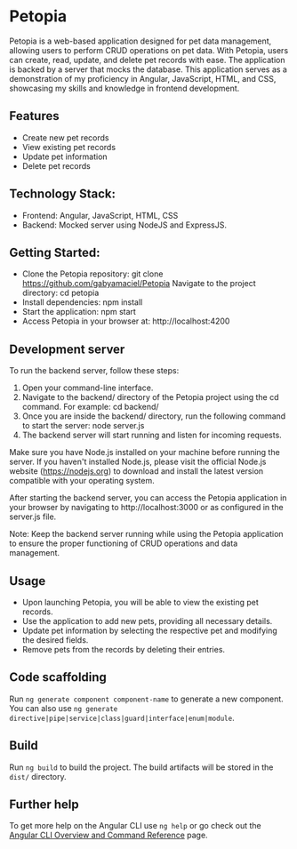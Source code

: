 # Petopia

Petopia is a web-based application designed for pet data management, allowing users to perform CRUD operations on pet data. With Petopia, users can create, read, update, and delete pet records with ease. The application is backed by a server that mocks the database.
This application serves as a demonstration of my proficiency in Angular, JavaScript, HTML, and CSS, showcasing my skills and knowledge in frontend development.

## Features

- Create new pet records
- View existing pet records
- Update pet information
- Delete pet records

## Technology Stack:

- Frontend: Angular, JavaScript, HTML, CSS
- Backend: Mocked server using NodeJS and ExpressJS.

## Getting Started:
- Clone the Petopia repository: git clone https://github.com/gabyamaciel/Petopia 
Navigate to the project directory: cd petopia
- Install dependencies: npm install
- Start the application: npm start
- Access Petopia in your browser at: http://localhost:4200

## Development server

To run the backend server, follow these steps:

1. Open your command-line interface.
2. Navigate to the backend/ directory of the Petopia project using the cd command. For example: cd backend/
3. Once you are inside the backend/ directory, run the following command to start the server: node server.js
4. The backend server will start running and listen for incoming requests.

Make sure you have Node.js installed on your machine before running the server. If you haven't installed Node.js, please visit the official Node.js website (https://nodejs.org) to download and install the latest version compatible with your operating system.

After starting the backend server, you can access the Petopia application in your browser by navigating to http://localhost:3000 or as configured in the server.js file.

Note: Keep the backend server running while using the Petopia application to ensure the proper functioning of CRUD operations and data management.

## Usage
- Upon launching Petopia, you will be able to view the existing pet records.
- Use the application to add new pets, providing all necessary details.
- Update pet information by selecting the respective pet and modifying the desired fields.
- Remove pets from the records by deleting their entries.

## Code scaffolding

Run `ng generate component component-name` to generate a new component. You can also use `ng generate directive|pipe|service|class|guard|interface|enum|module`.

## Build

Run `ng build` to build the project. The build artifacts will be stored in the `dist/` directory.

## Further help

To get more help on the Angular CLI use `ng help` or go check out the [Angular CLI Overview and Command Reference](https://angular.io/cli) page.
